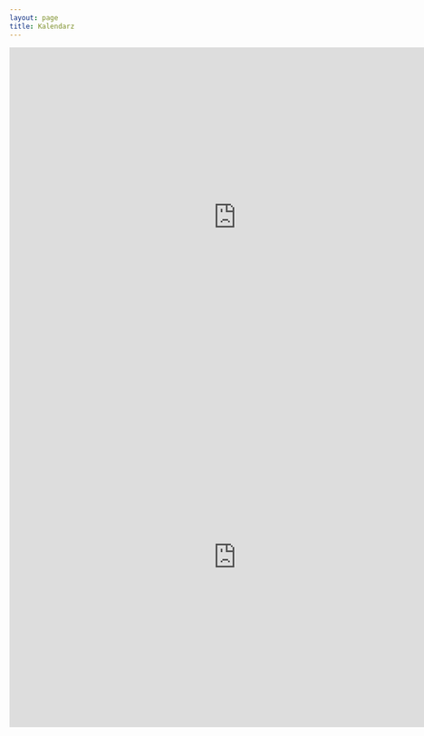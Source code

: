 ```yaml
---
layout: page
title: Kalendarz
---
```


<iframe src="https://calendar.google.com/calendar/embed?title=Pierwszy%20tydzie%C5%84&amp;showNav=0&amp;showDate=0&amp;showPrint=0&amp;showTabs=0&amp;showCalendars=0&amp;showTz=0&amp;mode=WEEK&amp;height=600&amp;wkst=2&amp;bgcolor=%23FFFFFF&amp;src=uirf47negpete5p9l4lf8jqtn4%40group.calendar.google.com&amp;color=%235F6B02&amp;ctz=Europe%2FPrague&amp;dates=20160711/20160718"
    style="border-width:0" width="800" height="600" frameborder="0" scrolling="no"></iframe>

<br>

<iframe src="https://calendar.google.com/calendar/embed?title=Drugi%20tydzie%C5%84&amp;showNav=0&amp;showDate=0&amp;showPrint=0&amp;showTabs=0&amp;showCalendars=0&amp;showTz=0&amp;mode=WEEK&amp;height=600&amp;wkst=2&amp;bgcolor=%23FFFFFF&amp;src=uirf47negpete5p9l4lf8jqtn4%40group.calendar.google.com&amp;color=%235F6B02&amp;ctz=Europe%2FPrague&amp;dates=20160719/20160726"
    style="border-width:0" width="800" height="600" frameborder="0" scrolling="no"></iframe>
